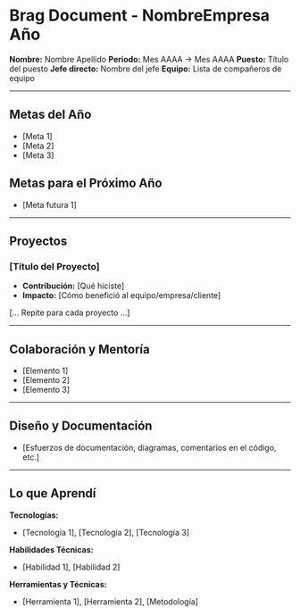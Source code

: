 # Brag Document - NombreEmpresa Año

**Nombre:** Nombre Apellido
**Periodo:** Mes AAAA → Mes AAAA
**Puesto:** Título del puesto
**Jefe directo:** Nombre del jefe
**Equipo:** Lista de compañeros de equipo

---

## Metas del Año

- \[Meta 1]
- \[Meta 2]
- \[Meta 3]

## Metas para el Próximo Año

- \[Meta futura 1]

---

## Proyectos

### \[Título del Proyecto]

- **Contribución:** \[Qué hiciste]
- **Impacto:** \[Cómo benefició al equipo/empresa/cliente]

\[... Repite para cada proyecto ...]

---

## Colaboración y Mentoría

- \[Elemento 1]
- \[Elemento 2]
- \[Elemento 3]

---

## Diseño y Documentación

- \[Esfuerzos de documentación, diagramas, comentarios en el código, etc.]

---

## Lo que Aprendí

**Tecnologías:**

- \[Tecnología 1], \[Tecnología 2], \[Tecnología 3]

**Habilidades Técnicas:**

- \[Habilidad 1], \[Habilidad 2]

**Herramientas y Técnicas:**

- \[Herramienta 1], \[Herramienta 2], \[Metodología]
